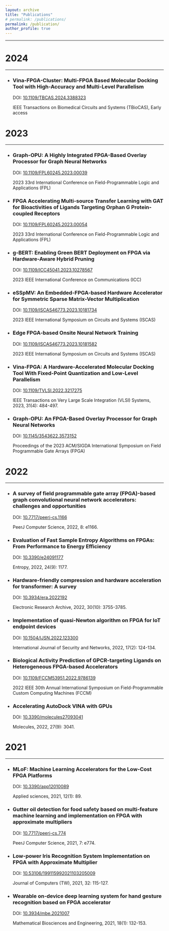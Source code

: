 ```yaml
---
layout: archive
title: "Publications"
# permalink: /publications/
permalink: /publication/
author_profile: true
---
```


------

2024  
======  
------
* ### Vina-FPGA-Cluster: Multi-FPGA Based Molecular Docking Tool with High-Accuracy and Multi-Level Parallelism 
  DOI: [10.1109/TBCAS.2024.3388323](http://dx.doi.org/10.1109/TBCAS.2024.3388323)

  IEEE Transactions on Biomedical Circuits and Systems (TBioCAS), Early access

2023 
====== 
------

* ### Graph-OPU: A Highly Integrated FPGA-Based Overlay Processor for Graph Neural Networks 
  DOI: [10.1109/FPL60245.2023.00039](http://dx.doi.org/10.1109/FPL60245.2023.00039)

  2023 33rd International Conference on Field-Programmable Logic and Applications (FPL)

* ### FPGA Accelerating Multi-source Transfer Learning with GAT for Bioactivities of Ligands Targeting Orphan G Protein-coupled Receptors
  DOI: [10.1109/FPL60245.2023.00054](http://dx.doi.org/10.1109/FPL60245.2023.00054)

  2023 33rd International Conference on Field-Programmable Logic and Applications (FPL)

* ### g-BERT: Enabling Green BERT Deployment on FPGA via Hardware-Aware Hybrid Pruning
  DOI: [10.1109/ICC45041.2023.10278567](http://dx.doi.org/10.1109/ICC45041.2023.10278567)

  2023 IEEE International Conference on Communications (ICC)

* ### eSSpMV: An Embedded-FPGA-based Hardware Accelerator for Symmetric Sparse Matrix-Vector Multiplication
  DOI: [10.1109/ISCAS46773.2023.10181734](http://dx.doi.org/10.1109/ISCAS46773.2023.10181734)

  2023 IEEE International Symposium on Circuits and Systems (ISCAS)

* ### Edge FPGA-based Onsite Neural Network Training
  DOI: [10.1109/ISCAS46773.2023.10181582](http://dx.doi.org/10.1109/ISCAS46773.2023.10181582)

  2023 IEEE International Symposium on Circuits and Systems (ISCAS)

* ### Vina-FPGA: A Hardware-Accelerated Molecular Docking Tool With Fixed-Point Quantization and Low-Level Parallelism
  DOI: [10.1109/TVLSI.2022.3217275](http://dx.doi.org/10.1109/TVLSI.2022.3217275)

  IEEE Transactions on Very Large Scale Integration (VLSI) Systems, 2023, 31(4): 484-497.

* ### Graph-OPU: An FPGA-Based Overlay Processor for Graph Neural Networks
  DOI: [10.1145/3543622.3573152](http://dx.doi.org/10.1145/3543622.3573152)

  Proceedings of the 2023 ACM/SIGDA International Symposium on Field Programmable Gate Arrays (FPGA)


2022 
====== 
------

* ### A survey of field programmable gate array (FPGA)-based graph convolutional neural network accelerators: challenges and opportunities
  DOI: [10.7717/peerj-cs.1166](http://dx.doi.org/10.7717/peerj-cs.1166)

  PeerJ Computer Science, 2022, 8: e1166.

* ### Evaluation of Fast Sample Entropy Algorithms on FPGAs: From Performance to Energy Efficiency
  DOI: [10.3390/e24091177](http://dx.doi.org/10.3390/e24091177)

  Entropy, 2022, 24(9): 1177.

* ### Hardware-friendly compression and hardware acceleration for transformer: A survey
  DOI: [10.3934/era.2022192](http://dx.doi.org/10.3934/era.2022192)

  Electronic Research Archive, 2022, 30(10): 3755-3785.

* ### Implementation of quasi-Newton algorithm on FPGA for IoT endpoint devices
  DOI: [10.1504/IJSN.2022.123300](http://dx.doi.org/10.1504/IJSN.2022.123300)

  International Journal of Security and Networks, 2022, 17(2): 124-134.

* ### Biological Activity Prediction of GPCR-targeting Ligands on Heterogeneous FPGA-based Accelerators
  DOI: [10.1109/FCCM53951.2022.9786139](http://dx.doi.org/10.1109/FCCM53951.2022.9786139)

  2022 IEEE 30th Annual International Symposium on Field-Programmable Custom Computing Machines (FCCM)

* ### Accelerating AutoDock VINA with GPUs
  DOI: [10.3390/molecules27093041](http://dx.doi.org/10.3390/molecules27093041)

  Molecules, 2022, 27(9): 3041.


2021 
====== 
------

* ### MLoF: Machine Learning Accelerators for the Low-Cost FPGA Platforms
  DOI: [10.3390/app12010089](http://dx.doi.org/10.3390/app12010089)

  Applied sciences, 2021, 12(1): 89.

* ### Gutter oil detection for food safety based on multi-feature machine learning and implementation on FPGA with approximate multipliers
  DOI: [10.7717/peerj-cs.774](http://dx.doi.org/10.7717/peerj-cs.774)

  PeerJ Computer Science, 2021, 7: e774.

* ### Low-power Iris Recognition System Implementation on FPGA with Approximate Multiplier
  DOI: [10.53106/199115992021103205009](http://dx.doi.org/10.53106/199115992021103205009)

  Journal of Computers (TW), 2021, 32: 115-127.

* ### Wearable on-device deep learning system for hand gesture recognition based on FPGA accelerator
  DOI: [10.3934/mbe.2021007](http://dx.doi.org/10.3934/mbe.2021007)

  Mathematical Biosciences and Engineering, 2021, 18(1): 132-153.

